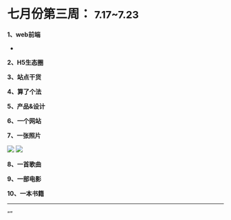 # 七月份第三周： <small>7.17~7.23</small>

__1、web前端__    
    
- []()   

__2、H5生态圈__      

 
__3、站点干货__    


__4、算了个法__     


__5、产品&设计__        


__6、一个网站__


__7、一张照片__   

![](https://github.com/bluezhan/weeky/raw/master/docs/img/73-71.jpg) 
![](https://github.com/bluezhan/weeky/raw/master/docs/img/73-72.jpg) 

__8、一首歌曲__  


__9、一部电影__   
 

__10、一本书籍__ 



-------------------

“”












